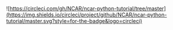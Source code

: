 ![https://circleci.com/gh/NCAR/ncar-python-tutorial/tree/master](https://img.shields.io/circleci/project/github/NCAR/ncar-python-tutorial/master.svg?style=for-the-badge&logo=circleci)

